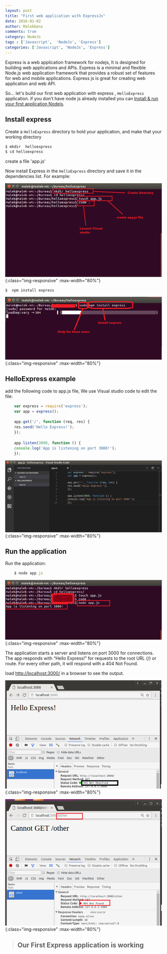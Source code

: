 ```yaml
---
layout: post
title: "First web application with ExpressJs"
date: 2016-02-02
author: Malekbenz
comments: true
category: NodeJs
tags : ['Javascript',  'NodeJs', 'Express']
categories: ['Javascript', 'NodeJs', 'Express']
---
```


Express is a web application framework for nodejs, It is designed for building web applications and APIs. Express  is a minimal and flexible Node.js web application framework that provides a robust set of features for web and mobile applications. Express js is great for creating web application and web API.

So... let's build our first web application with express , `HelloExpress` application. if you don't have node js already installed you can [Install & run your first application Nodejs](/blog/2015/12/22/install-run-your-first-application-nodejs).  

## Install express  


Create a `HelloExpress` directory to hold your application, and make that your working directory

```javascript
$ mkdir  helloexpress
$ cd helloexpress
```
create a file 'app.js'

Now install Express in the `HelloExpress` directory and save it in the dependencies list. For example:

![CMD](/images/helloexpress/cmd.png){:class="img-responsive" :max-width="80%"}

```javascript
$  npm install express
```

![CMD](/images/helloexpress/npm.png){:class="img-responsive" :max-width="80%"}

## HelloExpress example

add the following code to app.js file, We use Visual studio code to edit the file:

```javascript
    var express = require('express');
    var app = express();

    app.get('/', function (req, res) {
    res.send('Hello Express!');
    });

    app.listen(3000, function () {
    console.log('App is listening on port 3000!');
    });
```

![vs code](/images/helloexpress/vscode.png){:class="img-responsive" :max-width="80%"}


## Run the application 
    
Run the application: 

```javascript
    $ node app.js
```

![vs code](/images/helloexpress/launch.png){:class="img-responsive" :max-width="80%"}

The application starts a server and listens on port 3000 for connections. The app responds with “Hello Express!” for requests to the root URL (/) or route. For every other path, it will respond with a 404 Not Found.

load [http://localhost:3000/](http://localhost:3000/) in a browser to see the output.

![vs code](/images/helloexpress/web.png){:class="img-responsive" :max-width="80%"}

![vs code](/images/helloexpress/404.png){:class="img-responsive" :max-width="80%"}


>
> ## **Our First Express application is working**
>